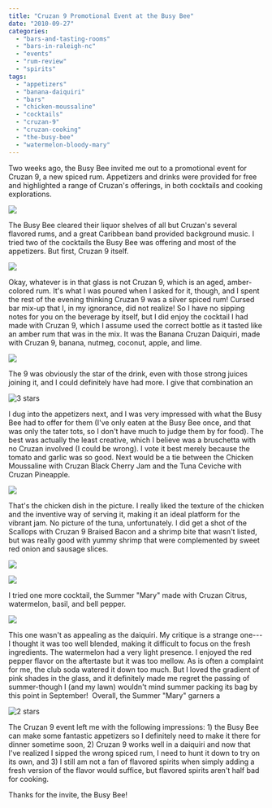```yaml
---
title: "Cruzan 9 Promotional Event at the Busy Bee"
date: "2010-09-27"
categories: 
  - "bars-and-tasting-rooms"
  - "bars-in-raleigh-nc"
  - "events"
  - "rum-review"
  - "spirits"
tags: 
  - "appetizers"
  - "banana-daiquiri"
  - "bars"
  - "chicken-moussaline"
  - "cocktails"
  - "cruzan-9"
  - "cruzan-cooking"
  - "the-busy-bee"
  - "watermelon-bloody-mary"
---
```


Two weeks ago, the Busy Bee invited me out to a promotional event for Cruzan 9, a new spiced rum. Appetizers and drinks were provided for free and highlighted a range of Cruzan's offerings, in both cocktails and cooking explorations.

![](http://www.thegourmez.com/gourmez/photos/cruzan02.JPG)

The Busy Bee cleared their liquor shelves of all but Cruzan's several flavored rums, and a great Caribbean band provided background music. I tried two of the cocktails the Busy Bee was offering and most of the appetizers. But first, Cruzan 9 itself.

![](http://www.thegourmez.com/gourmez/photos/cruzan09.JPG)

Okay, whatever is in that glass is not Cruzan 9, which is an aged, amber-colored rum. It's what I was poured when I asked for it, though, and I spent the rest of the evening thinking Cruzan 9 was a silver spiced rum! Cursed bar mix-up that I, in my ignorance, did not realize! So I have no sipping notes for you on the beverage by itself, but I did enjoy the cocktail I had made with Cruzan 9, which I assume used the correct bottle as it tasted like an amber rum that was in the mix. It was the Banana Cruzan Daiquiri, made with Cruzan 9, banana, nutmeg, coconut, apple, and lime.

![](http://www.thegourmez.com/gourmez/photos/cruzan01.JPG)

The 9 was obviously the star of the drink, even with those strong juices joining it, and I could definitely have had more. I give that combination an

![3 stars](http://s3.amazonaws.com/thegourmez-wpmedia/2009/02/rating_avocado1.gif "rating_avocado1")

I dug into the appetizers next, and I was very impressed with what the Busy Bee had to offer for them (I've only eaten at the Busy Bee once, and that was only the tater tots, so I don't have much to judge them by for food). The best was actually the least creative, which I believe was a bruschetta with no Cruzan involved (I could be wrong). I vote it best merely because the tomato and garlic was so good. Next would be a tie between the Chicken Moussaline with Cruzan Black Cherry Jam and the Tuna Ceviche with Cruzan Pineapple.

![](http://www.thegourmez.com/gourmez/photos/cruzan04.JPG)

That's the chicken dish in the picture. I really liked the texture of the chicken and the inventive way of serving it, making it an ideal platform for the vibrant jam. No picture of the tuna, unfortunately. I did get a shot of the Scallops with Cruzan 9 Braised Bacon and a shrimp bite that wasn't listed, but was really good with yummy shrimp that were complemented by sweet red onion and sausage slices.

![](http://www.thegourmez.com/gourmez/photos/cruzan11.JPG)

![](http://www.thegourmez.com/gourmez/photos/cruzan03.JPG)

I tried one more cocktail, the Summer "Mary" made with Cruzan Citrus, watermelon, basil, and bell pepper.

![](http://www.thegourmez.com/gourmez/photos/cruzan08.JPG)

This one wasn't as appealing as the daiquiri. My critique is a strange one---I thought it was too well blended, making it difficult to focus on the fresh ingredients. The watermelon had a very light presence. I enjoyed the red pepper flavor on the aftertaste but it was too mellow. As is often a complaint for me, the club soda watered it down too much. But I loved the gradient of pink shades in the glass, and it definitely made me regret the passing of summer-though I (and my lawn) wouldn't mind summer packing its bag by this point in September!  Overall, the Summer "Mary" garners a

![2 stars](http://s3.amazonaws.com/thegourmez-wpmedia/2009/02/rating_chicken11.gif "rating_chicken11")

The Cruzan 9 event left me with the following impressions: 1) the Busy Bee can make some fantastic appetizers so I definitely need to make it there for dinner sometime soon, 2) Cruzan 9 works well in a daiquiri and now that I've realized I sipped the wrong spiced rum, I need to hunt it down to try on its own, and 3) I still am not a fan of flavored spirits when simply adding a fresh version of the flavor would suffice, but flavored spirits aren't half bad for cooking.

Thanks for the invite, the Busy Bee!
